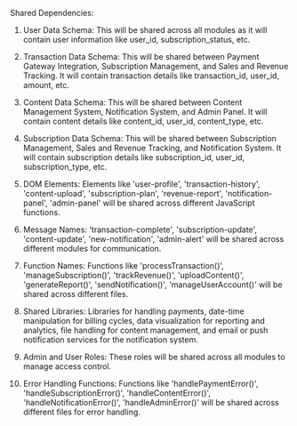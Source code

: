 Shared Dependencies:

1. User Data Schema: This will be shared across all modules as it will contain user information like user_id, subscription_status, etc.

2. Transaction Data Schema: This will be shared between Payment Gateway Integration, Subscription Management, and Sales and Revenue Tracking. It will contain transaction details like transaction_id, user_id, amount, etc.

3. Content Data Schema: This will be shared between Content Management System, Notification System, and Admin Panel. It will contain content details like content_id, user_id, content_type, etc.

4. Subscription Data Schema: This will be shared between Subscription Management, Sales and Revenue Tracking, and Notification System. It will contain subscription details like subscription_id, user_id, subscription_type, etc.

5. DOM Elements: Elements like 'user-profile', 'transaction-history', 'content-upload', 'subscription-plan', 'revenue-report', 'notification-panel', 'admin-panel' will be shared across different JavaScript functions.

6. Message Names: 'transaction-complete', 'subscription-update', 'content-update', 'new-notification', 'admin-alert' will be shared across different modules for communication.

7. Function Names: Functions like 'processTransaction()', 'manageSubscription()', 'trackRevenue()', 'uploadContent()', 'generateReport()', 'sendNotification()', 'manageUserAccount()' will be shared across different files.

8. Shared Libraries: Libraries for handling payments, date-time manipulation for billing cycles, data visualization for reporting and analytics, file handling for content management, and email or push notification services for the notification system.

9. Admin and User Roles: These roles will be shared across all modules to manage access control.

10. Error Handling Functions: Functions like 'handlePaymentError()', 'handleSubscriptionError()', 'handleContentError()', 'handleNotificationError()', 'handleAdminError()' will be shared across different files for error handling.